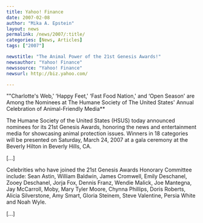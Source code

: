 ```yaml
---
title: Yahoo! Finance 
date: 2007-02-08
author: "Mika A. Epstein"
layout: news
permalink: /news/2007/:title/
categories: [News, Articles]
tags: ["2007"]

newstitle: "The Animal Power of the 21st Genesis Awards!"
newsauthor: "Yahoo! Finance"
newssource: "Yahoo! Finance"
newsurl: http://biz.yahoo.com/

---
```


""Charlotte's Web,' &#8216;Happy Feet,' &#8216;Fast Food Nation,' and &#8216;Open Season' are Among the Nominees at The Humane Society of The United States' Annual Celebration of Animal-Friendly Media**

The Humane Society of the United States (HSUS) today announced nominees for its 21st Genesis Awards, honoring the news and entertainment media for showcasing animal protection issues. Winners in 18 categories will be presented on Saturday, March 24, 2007 at a gala ceremony at the Beverly Hilton in Beverly Hills, CA.

[...]

Celebrities who have joined the 21st Genesis Awards Honorary Committee include: Sean Astin, William Baldwin, James Cromwell, Emily Deschanel, Zooey Deschanel, Jorja Fox, Dennis Franz, Wendie Malick, Joe Mantegna, Jay McCarroll, Moby, Mary Tyler Moore, Chynna Phillips, Doris Roberts, Alicia Silverstone, Amy Smart, Gloria Steinem, Steve Valentine, Persia White and Noah Wyle.

[...]